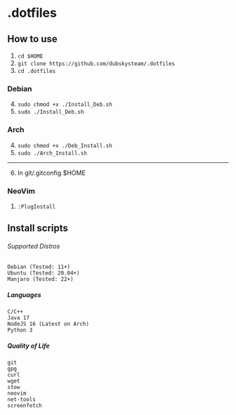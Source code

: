 # .dotfiles

## How to use
1) ```cd $HOME```
2) ```git clone https://github.com/dubskysteam/.dotfiles```
3) ```cd .dotfiles```
### Debian
4) ```sudo chmod +x ./Install_Deb.sh```
5) ```sudo ./Install_Deb.sh```
### Arch
4) ```sudo chmod +x ./Deb_Install.sh```
5) ```sudo ./Arch_Install.sh```
___
6) ln git/.gitconfig $HOME

### NeoVim
   1) ```:PlugInstall```

## Install scripts
###### Supported Distros
```
Debian (Tested: 11+)
Ubuntu (Tested: 20.04+)
Manjaro (Tested: 22+)
```
##### Languages
```
C/C++
Java 17
NodeJS 16 (Latest on Arch)
Python 3
```
##### Quality of Life
```
git
gpg
curl
wget
stow
neovim
net-tools
screenfetch
```
